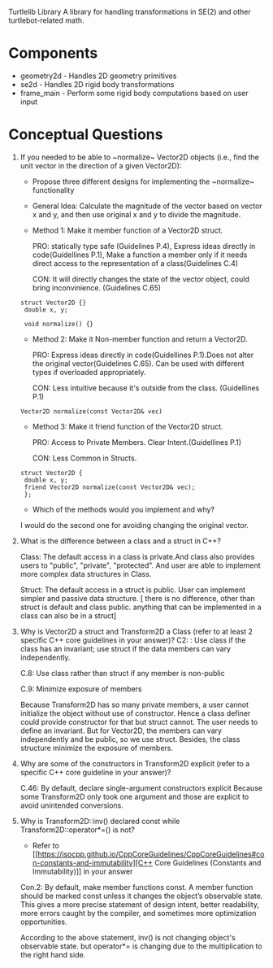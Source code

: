  Turtlelib Library
A library for handling transformations in SE(2) and other turtlebot-related math.

# Components
- geometry2d - Handles 2D geometry primitives
- se2d - Handles 2D rigid body transformations
- frame_main - Perform some rigid body computations based on user input

# Conceptual Questions
1. If you needed to be able to ~normalize~ Vector2D objects (i.e., find the unit vector in the direction of a given Vector2D):
   - Propose three different designs for implementing the ~normalize~ functionality 
   - General Idea: Calculate the magnitude of the vector based on vector x and y, and then use original x and y to divide the magnitude.
   - Method 1: Make it member function of a Vector2D struct. 
   
        PRO:  statically type safe (Guidelines P.4), Express ideas directly in code(Guidellines P.1), Make a function a member only if it needs direct access to the representation of a class(Guidelines C.4)

        CON: It will directly changes the state of the vector object, could bring inconvinience. (Guidelines C.65)
   ```
   struct Vector2D {}
    double x, y;

    void normalize() {}
    ```

   - Method 2: Make it Non-member function and return a Vector2D. 

        PRO: Express ideas directly in code(Guidellines P.1).Does not alter the original vector(Guidelines C.65). Can be used with different types if overloaded appropriately.
        
        CON: 
        Less intuitive because it's outside from the class. (Guidellines P.1)
   ``` 
   Vector2D normalize(const Vector2D& vec)
   ```

   - Method 3: Make it friend function of the Vector2D struct.

        PRO: Access to Private Members. Clear Intent.(Guidellines P.1)

        CON: 
        Less Common in Structs.
   ```
   struct Vector2D {
    double x, y;
    friend Vector2D normalize(const Vector2D& vec);
    };
   ```

   - Which of the methods would you implement and why?

    I would do the second one for avoiding changing the original vector.

2. What is the difference between a class and a struct in C++?

    Class: The default access in a class is private.And class also provides users to "public", "private", "protected".  And user are able to implement more complex data structures in Class.

    Struct: The default access in a struct is public. User can implement simpler and passive data structure.
    [ there is no difference, other than struct is default and class public. anything that can be implemented in a class can also be in a struct]

3. Why is Vector2D a struct and Transform2D a Class (refer to at least 2 specific C++ core guidelines in your answer)?
    C2: : Use class if the class has an invariant; use struct if the data members can vary independently.

    C.8: Use class rather than struct if any member is non-public

    C.9: Minimize exposure of members

    Because Transform2D has so many private members, a user cannot initialize the object without use of constructor. Hence a class definer could provide constructor for that but struct cannot. The user needs to define an invariant. But for Vector2D, the members can vary independently and be public, so we use struct. Besides, the class structure minimize the exposure of members.

4. Why are some of the constructors in Transform2D explicit (refer to a specific C++ core guideline in your answer)?

    C.46: By default, declare single-argument constructors explicit
    Because some Transform2D only took one argument and those are explicit to avoid unintended conversions.

5. Why is Transform2D::inv() declared const while Transform2D::operator*=() is not?
   - Refer to [[https://isocpp.github.io/CppCoreGuidelines/CppCoreGuidelines#con-constants-and-immutability][C++ Core Guidelines (Constants and Immutability)]] in your answer

   Con.2: By default, make member functions const. A member function should be marked const unless it changes the object’s observable state. This gives a more precise statement of design intent, better readability, more errors caught by the compiler, and sometimes more optimization opportunities.

    According to the above statement, inv() is not changing object's observable state. but operator*= is changing due to the multiplication to the right hand side.
